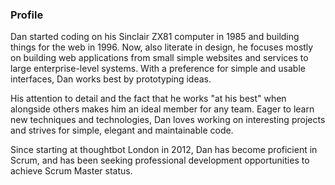 ### Profile

Dan started coding on his Sinclair ZX81 computer in 1985 and building things for the web in 1996. Now, also literate in design, he focuses mostly on building web applications from small simple websites and services to large enterprise-level systems. With a preference for simple and usable interfaces, Dan works best by prototyping ideas.

His attention to detail and the fact that he works "at his best" when alongside others makes him an ideal member for any team. Eager to learn new techniques and technologies, Dan loves working on interesting projects and strives for simple, elegant and maintainable code.

Since starting at thoughtbot London in 2012, Dan has become proficient in Scrum, and has been seeking professional development opportunities to achieve Scrum Master status.
